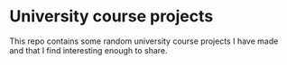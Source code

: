 # University course projects

This repo contains some random university course projects I have made and that I find interesting enough to share.
